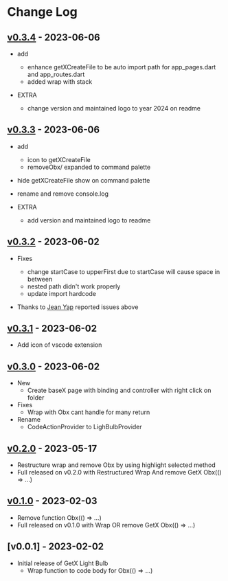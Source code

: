 # Change Log

## [v0.3.4](https://github.com/haolun1996/GetX-Light-Bulb/releases/tag/0.3.4) - 2023-06-06
- add 
  - enhance getXCreateFile to be auto import path for app_pages.dart and app_routes.dart
  - added wrap with stack

- EXTRA
  - change version and maintained logo to year 2024 on readme

## [v0.3.3](https://github.com/haolun1996/GetX-Light-Bulb/releases/tag/0.3.3) - 2023-06-06
- add 
  - icon to getXCreateFile
  - removeObx/ expanded to command palette
- hide getXCreateFile show on command palette
- rename and remove console.log

- EXTRA
  - add version and maintained logo to readme

## [v0.3.2](https://github.com/haolun1996/GetX-Light-Bulb/releases/tag/0.3.2) - 2023-06-02
- Fixes
  - change startCase to upperFirst due to startCase will cause space in between
  - nested path didn't work properly
  - update import hardcode

- Thanks to [Jean Yap](https://github.com/yin3797) reported issues above

## [v0.3.1](https://github.com/haolun1996/GetX-Light-Bulb/releases/tag/0.3.1) - 2023-06-02
- Add icon of vscode extension

## [v0.3.0](https://github.com/haolun1996/GetX-Light-Bulb/releases/tag/0.3.0) - 2023-06-02
- New
  - Create baseX page with binding and controller with right click on folder
- Fixes
  - Wrap with Obx cant handle for many return
- Rename
  - CodeActionProvider to LighBulbProvider

## [v0.2.0](https://github.com/haolun1996/GetX-Light-Bulb/releases/tag/0.2.0) - 2023-05-17
- Restructure wrap and remove Obx by using highlight selected method
- Full released on v0.2.0 with Restructured Wrap And remove GetX Obx(() => ...)

## [v0.1.0](https://github.com/haolun1996/GetX-Light-Bulb/releases/tag/0.1.0) - 2023-02-03
- Remove function Obx(() => ...)
- Full released on v0.1.0 with Wrap OR remove GetX Obx(() => ...)

## [v0.0.1] - 2023-02-02
- Initial release of GetX Light Bulb 
  - Wrap function to code body for Obx(() => ...)
